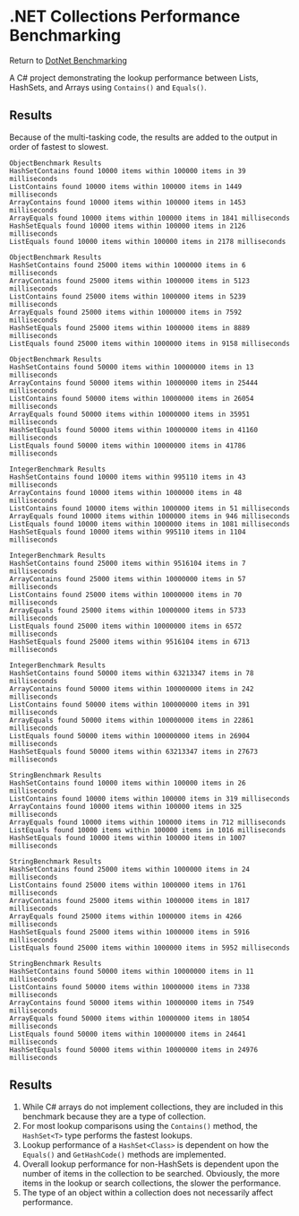 # .NET Collections Performance Benchmarking

Return to [DotNet Benchmarking](../../README.md)

A C# project demonstrating the lookup performance between Lists, HashSets, and Arrays using `Contains()` and `Equals()`.

## Results
Because of the multi-tasking code, the results are added to the output in order of fastest to slowest.

```
ObjectBenchmark Results
HashSetContains found 10000 items within 100000 items in 39 milliseconds
ListContains found 10000 items within 100000 items in 1449 milliseconds
ArrayContains found 10000 items within 100000 items in 1453 milliseconds
ArrayEquals found 10000 items within 100000 items in 1841 milliseconds
HashSetEquals found 10000 items within 100000 items in 2126 milliseconds
ListEquals found 10000 items within 100000 items in 2178 milliseconds

ObjectBenchmark Results
HashSetContains found 25000 items within 1000000 items in 6 milliseconds
ArrayContains found 25000 items within 1000000 items in 5123 milliseconds
ListContains found 25000 items within 1000000 items in 5239 milliseconds
ArrayEquals found 25000 items within 1000000 items in 7592 milliseconds
HashSetEquals found 25000 items within 1000000 items in 8889 milliseconds
ListEquals found 25000 items within 1000000 items in 9158 milliseconds

ObjectBenchmark Results
HashSetContains found 50000 items within 10000000 items in 13 milliseconds
ArrayContains found 50000 items within 10000000 items in 25444 milliseconds
ListContains found 50000 items within 10000000 items in 26054 milliseconds
ArrayEquals found 50000 items within 10000000 items in 35951 milliseconds
HashSetEquals found 50000 items within 10000000 items in 41160 milliseconds
ListEquals found 50000 items within 10000000 items in 41786 milliseconds

IntegerBenchmark Results
HashSetContains found 10000 items within 995110 items in 43 milliseconds
ArrayContains found 10000 items within 1000000 items in 48 milliseconds
ListContains found 10000 items within 1000000 items in 51 milliseconds
ArrayEquals found 10000 items within 1000000 items in 946 milliseconds
ListEquals found 10000 items within 1000000 items in 1081 milliseconds
HashSetEquals found 10000 items within 995110 items in 1104 milliseconds

IntegerBenchmark Results
HashSetContains found 25000 items within 9516104 items in 7 milliseconds
ArrayContains found 25000 items within 10000000 items in 57 milliseconds
ListContains found 25000 items within 10000000 items in 70 milliseconds
ArrayEquals found 25000 items within 10000000 items in 5733 milliseconds
ListEquals found 25000 items within 10000000 items in 6572 milliseconds
HashSetEquals found 25000 items within 9516104 items in 6713 milliseconds

IntegerBenchmark Results
HashSetContains found 50000 items within 63213347 items in 78 milliseconds
ArrayContains found 50000 items within 100000000 items in 242 milliseconds
ListContains found 50000 items within 100000000 items in 391 milliseconds
ArrayEquals found 50000 items within 100000000 items in 22861 milliseconds
ListEquals found 50000 items within 100000000 items in 26904 milliseconds
HashSetEquals found 50000 items within 63213347 items in 27673 milliseconds

StringBenchmark Results
HashSetContains found 10000 items within 100000 items in 26 milliseconds
ListContains found 10000 items within 100000 items in 319 milliseconds
ArrayContains found 10000 items within 100000 items in 325 milliseconds
ArrayEquals found 10000 items within 100000 items in 712 milliseconds
ListEquals found 10000 items within 100000 items in 1016 milliseconds
HashSetEquals found 10000 items within 100000 items in 1007 milliseconds

StringBenchmark Results
HashSetContains found 25000 items within 1000000 items in 24 milliseconds
ListContains found 25000 items within 1000000 items in 1761 milliseconds
ArrayContains found 25000 items within 1000000 items in 1817 milliseconds
ArrayEquals found 25000 items within 1000000 items in 4266 milliseconds
HashSetEquals found 25000 items within 1000000 items in 5916 milliseconds
ListEquals found 25000 items within 1000000 items in 5952 milliseconds

StringBenchmark Results
HashSetContains found 50000 items within 10000000 items in 11 milliseconds
ListContains found 50000 items within 10000000 items in 7338 milliseconds
ArrayContains found 50000 items within 10000000 items in 7549 milliseconds
ArrayEquals found 50000 items within 10000000 items in 18054 milliseconds
ListEquals found 50000 items within 10000000 items in 24641 milliseconds
HashSetEquals found 50000 items within 10000000 items in 24976 milliseconds
```

## Results
1. While C# arrays do not implement collections, they are included in this benchmark because they are a type of collection.
1. For most lookup comparisons using the `Contains()` method, the `HashSet<T>` type performs the fastest lookups.
1. Lookup performance of a `HashSet<Class>` is dependent on how the `Equals()` and `GetHashCode()` methods are implemented.
1. Overall lookup performance for non-HashSets is dependent upon the number of items in the collection to be searched. Obviously, the more items in the lookup or search collections, the slower the performance.
1. The type of an object within a collection does not necessarily affect performance.